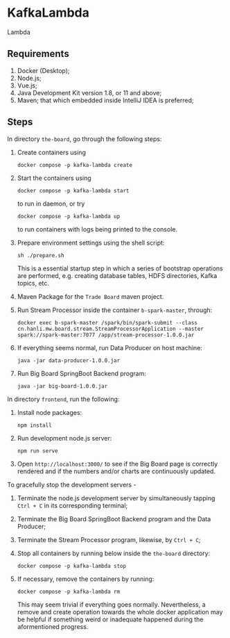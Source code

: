 # KafkaLambda

Lambda

## Requirements

1. Docker (Desktop);
2. Node.js;
3. Vue.js;
4. Java Development Kit version 1.8, or 11 and above;
5. Maven; that which embedded inside IntelliJ IDEA is preferred;

## Steps

In directory ```the-board```, go through the following steps:

1. Create containers using

   ```shell
   docker compose -p kafka-lambda create
   ```

2. Start the containers using

   ```shell
   docker compose -p kafka-lambda start
   ```

   to run in daemon, or try

   ```shell
   docker compose -p kafka-lambda up
   ```

   to run containers with logs being printed to the console.

3. Prepare environment settings using the shell script:

   ```shell
   sh ./prepare.sh
   ```

   This is a essential startup step in which a series of bootstrap operations are performed, e.g. creating database tables, HDFS directories, Kafka topics, etc.

4. Maven Package for the ```Trade Board``` maven project.

5. Run Stream Processor inside the container ```b-spark-master```, through:

   ```shell
   docker exec b-spark-master /spark/bin/spark-submit --class cn.hanli.mw.board.stream.StreamProcessorApplication --master spark://spark-master:7077 /app/stream-processor-1.0.0.jar
   ```

6. If everything seems normal, run Data Producer on host machine:

   ```shell
   java -jar data-producer-1.0.0.jar
   ```

7. Run Big Board SpringBoot Backend program:

   ```shell
   java -jar big-board-1.0.0.jar
   ```

In directory ```frontend```, run the following:

1. Install node packages:

   ```shell
   npm install
   ```

2. Run development node.js server:

   ```shell
   npm run serve
   ```

3. Open ```http://localhost:3000/``` to see if the Big Board page is correctly rendered and if the numbers and/or charts are continuously updated.

To gracefully stop the development servers - 

1. Terminate the node.js development server by simultaneously tapping ```Ctrl + C``` in its corresponding terminal;

2. Terminate the Big Board SpringBoot Backend program and the Data Producer;

3. Terminate the Stream Processor program, likewise, by ```Ctrl + C```;

4. Stop all containers by running below inside the ```the-board``` directory:

   ```shell
   docker compose -p kafka-lambda stop
   ```

5. If necessary, remove the containers by running:

   ```
   docker compose -p kafka-lambda rm
   ```

   This may seem trivial if everything goes normally. Nevertheless, a remove and create operation towards the whole docker application may be helpful if something weird or inadequate happened during the aformentioned progress.

